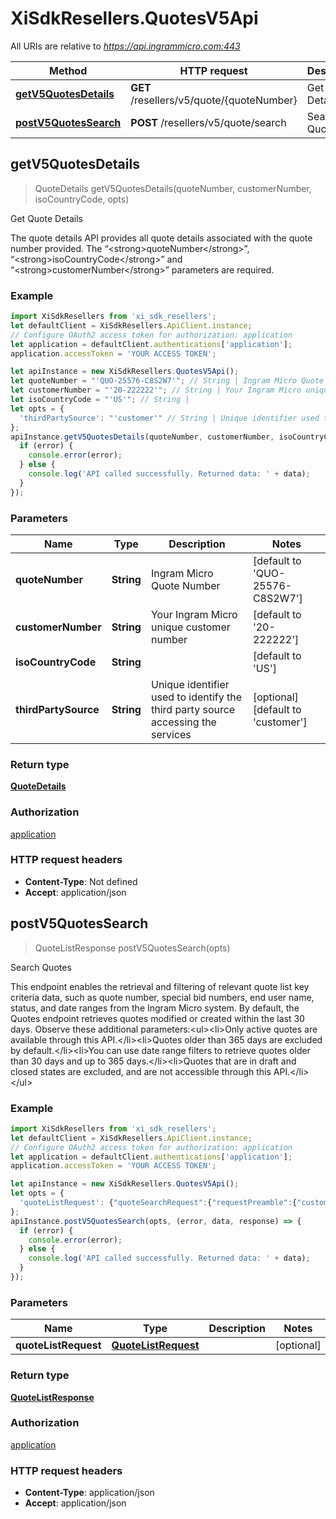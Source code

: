 # XiSdkResellers.QuotesV5Api

All URIs are relative to *https://api.ingrammicro.com:443*

Method | HTTP request | Description
------------- | ------------- | -------------
[**getV5QuotesDetails**](QuotesV5Api.md#getV5QuotesDetails) | **GET** /resellers/v5/quote/{quoteNumber} | Get Quote Details
[**postV5QuotesSearch**](QuotesV5Api.md#postV5QuotesSearch) | **POST** /resellers/v5/quote/search | Search Quotes



## getV5QuotesDetails

> QuoteDetails getV5QuotesDetails(quoteNumber, customerNumber, isoCountryCode, opts)

Get Quote Details

The quote details API provides all quote details associated with the quote number provided.   The “&lt;strong&gt;quoteNumber&lt;/strong&gt;”, “&lt;strong&gt;isoCountryCode&lt;/strong&gt;” and “&lt;strong&gt;customerNumber&lt;/strong&gt;” parameters are required.

### Example

```javascript
import XiSdkResellers from 'xi_sdk_resellers';
let defaultClient = XiSdkResellers.ApiClient.instance;
// Configure OAuth2 access token for authorization: application
let application = defaultClient.authentications['application'];
application.accessToken = 'YOUR ACCESS TOKEN';

let apiInstance = new XiSdkResellers.QuotesV5Api();
let quoteNumber = "'QUO-25576-C8S2W7'"; // String | Ingram Micro Quote Number
let customerNumber = "'20-222222'"; // String | Your Ingram Micro unique customer number
let isoCountryCode = "'US'"; // String | 
let opts = {
  'thirdPartySource': "'customer'" // String | Unique identifier used to identify the third party source accessing the services
};
apiInstance.getV5QuotesDetails(quoteNumber, customerNumber, isoCountryCode, opts, (error, data, response) => {
  if (error) {
    console.error(error);
  } else {
    console.log('API called successfully. Returned data: ' + data);
  }
});
```

### Parameters


Name | Type | Description  | Notes
------------- | ------------- | ------------- | -------------
 **quoteNumber** | **String**| Ingram Micro Quote Number | [default to &#39;QUO-25576-C8S2W7&#39;]
 **customerNumber** | **String**| Your Ingram Micro unique customer number | [default to &#39;20-222222&#39;]
 **isoCountryCode** | **String**|  | [default to &#39;US&#39;]
 **thirdPartySource** | **String**| Unique identifier used to identify the third party source accessing the services | [optional] [default to &#39;customer&#39;]

### Return type

[**QuoteDetails**](QuoteDetails.md)

### Authorization

[application](../README.md#application)

### HTTP request headers

- **Content-Type**: Not defined
- **Accept**: application/json


## postV5QuotesSearch

> QuoteListResponse postV5QuotesSearch(opts)

Search Quotes

This endpoint enables the retrieval and filtering of relevant quote list key criteria data, such as quote number, special bid numbers, end user name, status, and date ranges from the Ingram Micro system. By default, the Quotes endpoint retrieves quotes modified or created within the last 30 days.   Observe these additional parameters:&lt;ul&gt;&lt;li&gt;Only active quotes are available through this API.&lt;/li&gt;&lt;li&gt;Quotes older than 365 days are excluded by default.&lt;/li&gt;&lt;li&gt;You can use date range filters to retrieve quotes older than 30 days and up to 365 days.&lt;/li&gt;&lt;li&gt;Quotes that are in draft and closed states are excluded, and are not accessible through this API.&lt;/li&gt;&lt;/ul&gt;

### Example

```javascript
import XiSdkResellers from 'xi_sdk_resellers';
let defaultClient = XiSdkResellers.ApiClient.instance;
// Configure OAuth2 access token for authorization: application
let application = defaultClient.authentications['application'];
application.accessToken = 'YOUR ACCESS TOKEN';

let apiInstance = new XiSdkResellers.QuotesV5Api();
let opts = {
  'quoteListRequest': {"quoteSearchRequest":{"requestPreamble":{"customerNumber":"20-222222","customerContact":"customer@im.com","isoCountryCode":"US"},"retrieveQuoteRequest":{"fromDate":"2019-08-01","toDate":"2019-11-01","pageIndex":1,"recordsPerPage":5,"sorting":"desc","sortingColumnName":"createdon","thirdPartySource":"3RDPIDCONWISE"}}} // QuoteListRequest | 
};
apiInstance.postV5QuotesSearch(opts, (error, data, response) => {
  if (error) {
    console.error(error);
  } else {
    console.log('API called successfully. Returned data: ' + data);
  }
});
```

### Parameters


Name | Type | Description  | Notes
------------- | ------------- | ------------- | -------------
 **quoteListRequest** | [**QuoteListRequest**](QuoteListRequest.md)|  | [optional] 

### Return type

[**QuoteListResponse**](QuoteListResponse.md)

### Authorization

[application](../README.md#application)

### HTTP request headers

- **Content-Type**: application/json
- **Accept**: application/json

